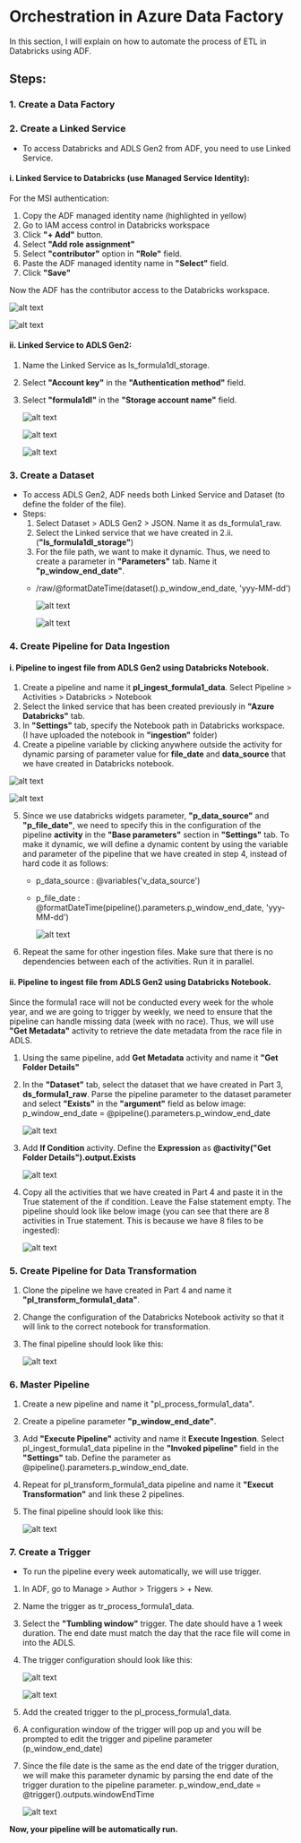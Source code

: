 # Orchestration in Azure Data Factory

In this section, I will explain on how to automate the process of ETL in Databricks using ADF.

## Steps:

### 1. Create a Data Factory
### 2. Create a Linked Service
-  To access Databricks and ADLS Gen2 from ADF, you need to use Linked Service.

  #### i. Linked Service to Databricks (use Managed Service Identity):
  
  For the MSI authentication:
  1. Copy the ADF managed identity name (highlighted in yellow)
  2. Go to IAM access control in Databricks workspace
  3. Click **"+ Add"** button.
  4. Select **"Add role assignment"**
  5. Select **"contributor"** option in **"Role"** field.
  6. Paste the ADF managed identity name in **"Select"** field.
  7. Click **"Save"**
  
  Now the ADF has the contributor access to the Databricks workspace.
  
  ![alt text](https://github.com/annisayusoff/Analysing-and-Reporting-on-Formula1-Data-Using-Azure-Databricks/blob/1284ec8f0562674052a081f574d7c90e9df1b3c0/Azure%20Data%20Factory/linked%20service-databricks.png?raw=true)
  
  ![alt text](https://github.com/annisayusoff/Analysing-and-Reporting-on-Formula1-Data-Using-Azure-Databricks/blob/88141689381782a072fe2f2d1221dba39db7e9f4/Azure%20Data%20Factory/IAM%20Databricks.png?raw=true)
  
                             
  #### ii. Linked Service to ADLS Gen2:
  1. Name the Linked Service as ls_formula1dl_storage.
  2. Select **"Account key"** in the **"Authentication method"** field.
  3. Select **"formula1dl"** in the **"Storage account name"** field.
  
       ![alt text](https://github.com/annisayusoff/Analysing-and-Reporting-on-Formula1-Data-Using-Azure-Databricks/blob/d4f3531c10c959f25f23db791384a1c8dceb99c8/Azure%20Data%20Factory/linked%20service-ADLS.png?raw=true)
       
       ![alt text](https://github.com/annisayusoff/Analysing-and-Reporting-on-Formula1-Data-Using-Azure-Databricks/blob/d4f3531c10c959f25f23db791384a1c8dceb99c8/Azure%20Data%20Factory/linked%20service-ADLS3.png?raw=true)
       
       ![alt text](https://github.com/annisayusoff/Analysing-and-Reporting-on-Formula1-Data-Using-Azure-Databricks/blob/d4f3531c10c959f25f23db791384a1c8dceb99c8/Azure%20Data%20Factory/linked%20service-ADLS2.png?raw=true)


### 3. Create a Dataset
- To access ADLS Gen2, ADF needs both Linked Service and Dataset (to define the folder of the file).
- Steps:
  1. Select Dataset > ADLS Gen2 > JSON. Name it as ds_formula1_raw.
  2. Select the Linked service that we have created in 2.ii. (**"ls_formula1dl_storage"**)
  3. For the file path, we want to make it dynamic. Thus, we need to create a parameter in **"Parameters"** tab. Name it **"p_window_end_date"**.
  - /raw/@formatDateTime(dataset().p_window_end_date, 'yyy-MM-dd')

    ![alt text](https://github.com/annisayusoff/Analysing-and-Reporting-on-Formula1-Data-Using-Azure-Databricks/blob/2c703aa62e44e0cb867705ba88db511ab849daf1/Azure%20Data%20Factory/dataset1-ADLS.png?raw=true)
    
    ![alt text](https://github.com/annisayusoff/Analysing-and-Reporting-on-Formula1-Data-Using-Azure-Databricks/blob/2c703aa62e44e0cb867705ba88db511ab849daf1/Azure%20Data%20Factory/dataset2-ADLS.png?raw=true)


### 4. Create Pipeline for Data Ingestion

  #### i. Pipeline to ingest file from ADLS Gen2 using Databricks Notebook.
  
  1. Create a pipeline and name it **pl_ingest_formula1_data**. Select Pipeline > Activities > Databricks > Notebook
  2. Select the linked service that has been created previously in **"Azure Databricks"** tab.
  3. In **"Settings"** tab, specify the Notebook path in Databricks workspace. (I have uploaded the notebook in **"ingestion"** folder)
  4. Create a pipeline variable by clicking anywhere outside the activity for dynamic parsing of parameter value for **file_date** and **data_source** that we have created in Databricks notebook.
     
  ![alt text](https://github.com/annisayusoff/Analysing-and-Reporting-on-Formula1-Data-Using-Azure-Databricks/blob/94f25675f8f377ea19e0afeae6c5f4bcaf822f95/Azure%20Data%20Factory/pipeline%20variable%20(v_data_source).png?raw=true)
  
  ![alt text](https://github.com/annisayusoff/Analysing-and-Reporting-on-Formula1-Data-Using-Azure-Databricks/blob/9623bff8579399be6514a2e7dd343d3514a7f782/Azure%20Data%20Factory/pipeline%20variable%20%20(p_file_date).png?raw=true)
     
  5. Since we use databricks widgets parameter, **"p_data_source"** and **"p_file_date"**, we need to specify this in the configuration of the pipeline **activity** in the **"Base parameters"** section in **"Settings"** tab. To make it dynamic, we will define a dynamic content by using the variable and parameter of the pipeline that we have created in step 4, instead of hard code it as follows:
     - p_data_source : @variables('v_data_source')
     - p_file_date : @formatDateTime(pipeline().parameters.p_window_end_date, 'yyy-MM-dd')
       
       ![alt text](https://github.com/annisayusoff/Analysing-and-Reporting-on-Formula1-Data-Using-Azure-Databricks/blob/02451a4b8bea7fdfd2d8a47d8c4ac884833b06ff/Azure%20Data%20Factory/Databricks%20activity%20parameters.png?raw=true)
  
  6. Repeat the same for other ingestion files. Make sure that there is no dependencies between each of the activities. Run it in parallel.
  
  
  #### ii. Pipeline to ingest file from ADLS Gen2 using Databricks Notebook.
  Since the formula1 race will not be conducted every week for the whole year, and we are going to trigger by weekly, we need to ensure that the pipeline can handle missing data (week with no race). Thus, we will use **"Get Metadata"** activity to retrieve the date metadata from the race file in ADLS.
  
  1. Using the same pipeline, add **Get Metadata** activity and name it **"Get Folder Details"**
  
  2. In the **"Dataset"** tab, select the dataset that we have created in Part 3, **ds_formula1_raw**. Parse the pipeline parameter to the dataset parameter and select **"Exists"** in the **"argument"** field as below image:
     p_window_end_date = @pipeline().parameters.p_window_end_date
     
     ![alt text](https://github.com/annisayusoff/Analysing-and-Reporting-on-Formula1-Data-Using-Azure-Databricks/blob/f7c91cb7168feb257922b8adca06d92b3c91f892/Azure%20Data%20Factory/get-metadata1.png?raw=true)
  
  4. Add **If Condition** activity. Define the **Expression** as **@activity("Get Folder Details").output.Exists**
  
     ![alt text](https://github.com/annisayusoff/Analysing-and-Reporting-on-Formula1-Data-Using-Azure-Databricks/blob/c8ea5b030e90752a12f57b08bae79ef0d849c42b/Azure%20Data%20Factory/pl_ingest_1.png?raw=true)
  
  5. Copy all the activities that we have created in Part 4 and paste it in the True statement of the if condition. Leave the False statement empty. The pipeline should look like below image (you can see that there are 8 activities in True statement. This is because we have 8 files to be ingested):
     
     ![alt text](https://github.com/annisayusoff/Analysing-and-Reporting-on-Formula1-Data-Using-Azure-Databricks/blob/c8ea5b030e90752a12f57b08bae79ef0d849c42b/Azure%20Data%20Factory/pl_ingest_2.png?raw=true)


### 5. Create Pipeline for Data Transformation
1. Clone the pipeline we have created in Part 4 and name it **"pl_transform_formula1_data"**.
2. Change the configuration of the Databricks Notebook activity so that it will link to the correct notebook for transformation.
3. The final pipeline should look like this:

   ![alt text](https://github.com/annisayusoff/Analysing-and-Reporting-on-Formula1-Data-Using-Azure-Databricks/blob/c8ea5b030e90752a12f57b08bae79ef0d849c42b/Azure%20Data%20Factory/pl_transform.png?raw=true)


### 6. Master Pipeline
1. Create a new pipeline and name it "pl_process_formula1_data".
2. Create a pipeline parameter **"p_window_end_date"**.
3. Add **"Execute Pipeline"** activity and name it **Execute Ingestion**. Select pl_ingest_formula1_data pipeline in the **"Invoked pipeline"** field in the **"Settings"** tab. Define the parameter as @pipeline().parameters.p_window_end_date.
4. Repeat for pl_transform_formula1_data pipeline and name it **"Execut Transformation"** and link these 2 pipelines.
5. The final pipeline should look like this:

   ![alt text](https://github.com/annisayusoff/Analysing-and-Reporting-on-Formula1-Data-Using-Azure-Databricks/blob/9c4faa38f3c42375543a2641bfc76273e81cb279/Azure%20Data%20Factory/pl_process.png?raw=true)


### 7. Create a Trigger
- To run the pipeline every week automatically, we will use trigger.

1. In ADF, go to Manage > Author > Triggers > + New.
2. Name the trigger as tr_process_formula1_data.
3. Select the **"Tumbling window"** trigger. The date should have a 1 week duration. The end date must match the day that the race file will come in into the ADLS. 
4. The trigger configuration should look like this:
   
   ![alt text](https://github.com/annisayusoff/Analysing-and-Reporting-on-Formula1-Data-Using-Azure-Databricks/blob/7428787e08d558df42f50fde304c700f1ea16fb8/Azure%20Data%20Factory/trigger1.png?raw=true)
   
   ![alt text](https://github.com/annisayusoff/Analysing-and-Reporting-on-Formula1-Data-Using-Azure-Databricks/blob/7428787e08d558df42f50fde304c700f1ea16fb8/Azure%20Data%20Factory/trigger2.png?raw=true)
   
6. Add the created trigger to the pl_process_formula1_data.
7. A configuration window of the trigger will pop up and you will be prompted to edit the trigger and pipeline parameter (p_window_end_date)
8. Since the file date is the same as the end date of the trigger duration, we will make this parameter dynamic by parsing the end date of the trigger duration to the pipeline parameter.
   p_window_end_date = @trigger().outputs.windowEndTime

   ![alt text](https://github.com/annisayusoff/Analysing-and-Reporting-on-Formula1-Data-Using-Azure-Databricks/blob/eeed038a29ebd16fee22e32d1985a05da43477c1/Azure%20Data%20Factory/trigger3.png?raw=true)


**Now, your pipeline will be automatically run.**
